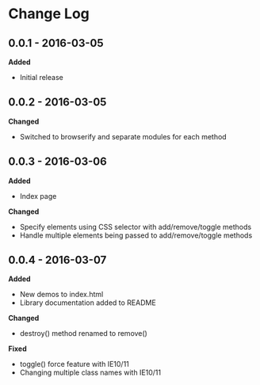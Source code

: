 # Change Log

## 0.0.1 - 2016-03-05
**Added**
- Initial release

## 0.0.2 - 2016-03-05
**Changed**
- Switched to browserify and separate modules for each method

## 0.0.3 - 2016-03-06
**Added**
- Index page

**Changed**
- Specify elements using CSS selector with add/remove/toggle methods
- Handle multiple elements being passed to add/remove/toggle methods

## 0.0.4 - 2016-03-07
**Added**
- New demos to index.html
- Library documentation added to README

**Changed**
- destroy() method renamed to remove()

**Fixed**
- toggle() force feature with IE10/11
- Changing multiple class names with IE10/11
